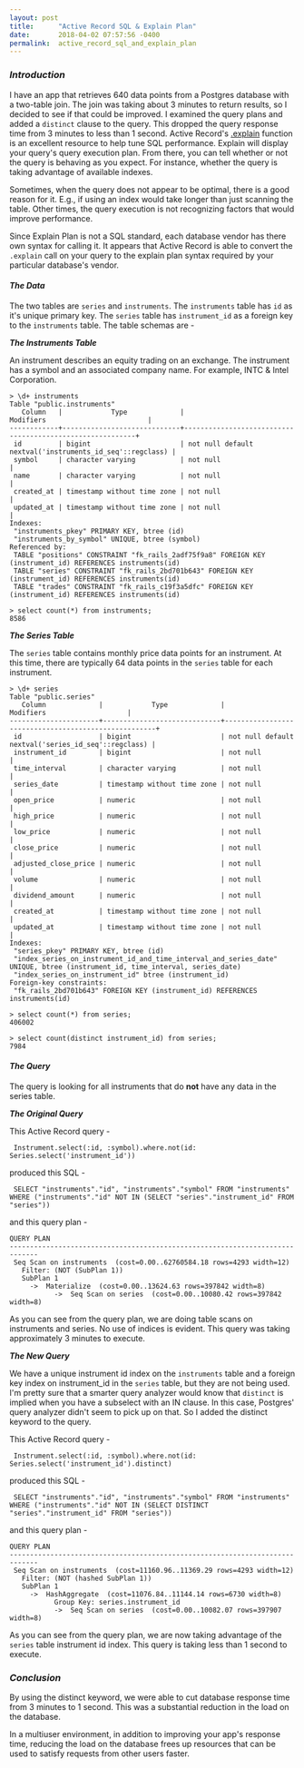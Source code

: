 ```yaml
---
layout: post
title:      "Active Record SQL & Explain Plan"
date:       2018-04-02 07:57:56 -0400
permalink:  active_record_sql_and_explain_plan
---
```



### *Introduction*
I have an app that retrieves 640 data points from a Postgres database with a two-table join.
The join was taking about 3 minutes to return results, so I decided to see if that could be improved.
I examined the query plans and added a ```distinct``` clause to the query.
This dropped the query response time from 3 minutes to less than 1 second.
Active Record's [.explain](http://guides.rubyonrails.org/active_record_querying.html#running-explain) function is an excellent resource to help tune SQL performance.
Explain will display your query's query execution plan.
From there, you can tell whether or not the query is behaving as you expect.
For instance, whether the query is taking advantage of available indexes.

Sometimes, when the query does not appear to be optimal, there is a good reason for it.
E.g., if using an index would take longer than just scanning the table.
Other times, the query execution is not recognizing factors that would improve performance.

Since Explain Plan is not a SQL standard, each database vendor has there own syntax for calling it.
It appears that Active Record is able to convert the ```.explain``` call on your query to the explain plan syntax required by your particular database's vendor.

#### *The Data*
The two tables are ```series``` and ```instruments```.
The ```instruments``` table has ```id``` as it's unique primary key.
The ```series``` table has ```instrument_id``` as a foreign key to the ```instruments``` table.
The table schemas are -

***The Instruments Table***

An instrument describes an equity trading on an exchange.
The instrument has a symbol and an associated company name.
For example, INTC & Intel Corporation.
```
> \d+ instruments
Table "public.instruments"
   Column   |            Type             |                        Modifiers                         |
------------+-----------------------------+----------------------------------------------------------+
 id         | bigint                      | not null default nextval('instruments_id_seq'::regclass) |
 symbol     | character varying           | not null                                                 |
 name       | character varying           | not null                                                 |
 created_at | timestamp without time zone | not null                                                 |
 updated_at | timestamp without time zone | not null                                                 |
Indexes:
 "instruments_pkey" PRIMARY KEY, btree (id)
 "instruments_by_symbol" UNIQUE, btree (symbol)
Referenced by:
 TABLE "positions" CONSTRAINT "fk_rails_2adf75f9a8" FOREIGN KEY (instrument_id) REFERENCES instruments(id)
 TABLE "series" CONSTRAINT "fk_rails_2bd701b643" FOREIGN KEY (instrument_id) REFERENCES instruments(id)
 TABLE "trades" CONSTRAINT "fk_rails_c19f3a5dfc" FOREIGN KEY (instrument_id) REFERENCES instruments(id)

> select count(*) from instruments;
8586
```
***The Series Table***

The ```series``` table contains monthly price data points for an instrument.
At this time, there are typically 64 data points in the ```series``` table for each instrument.
```
> \d+ series
Table "public.series"
   Column             |            Type             |                        Modifiers                    |
----------------------+-----------------------------+-----------------------------------------------------+
 id                   | bigint                      | not null default nextval('series_id_seq'::regclass) |
 instrument_id        | bigint                      | not null                                            |
 time_interval        | character varying           | not null                                            |
 series_date          | timestamp without time zone | not null                                            |
 open_price           | numeric                     | not null                                            |
 high_price           | numeric                     | not null                                            |
 low_price            | numeric                     | not null                                            |
 close_price          | numeric                     | not null                                            |
 adjusted_close_price | numeric                     | not null                                            |
 volume               | numeric                     | not null                                            |
 dividend_amount      | numeric                     | not null                                            |
 created_at           | timestamp without time zone | not null                                            |
 updated_at           | timestamp without time zone | not null                                            |
Indexes:
 "series_pkey" PRIMARY KEY, btree (id)
 "index_series_on_instrument_id_and_time_interval_and_series_date" UNIQUE, btree (instrument_id, time_interval, series_date)
 "index_series_on_instrument_id" btree (instrument_id)
Foreign-key constraints:
 "fk_rails_2bd701b643" FOREIGN KEY (instrument_id) REFERENCES instruments(id)

> select count(*) from series;
406002

> select count(distinct instrument_id) from series;
7984
```
#### *The Query*
The query is looking for all instruments that do **not** have any data in the series table.

***The Original Query***

This Active Record query -
```
 Instrument.select(:id, :symbol).where.not(id: Series.select('instrument_id'))
 ```
produced this SQL -
```
 SELECT "instruments"."id", "instruments"."symbol" FROM "instruments" WHERE ("instruments"."id" NOT IN (SELECT "series"."instrument_id" FROM "series"))
```
and this query plan -
```
QUERY PLAN
-----------------------------------------------------------------------------
 Seq Scan on instruments  (cost=0.00..62760584.18 rows=4293 width=12)
   Filter: (NOT (SubPlan 1))
   SubPlan 1
     ->  Materialize  (cost=0.00..13624.63 rows=397842 width=8)
           ->  Seq Scan on series  (cost=0.00..10080.42 rows=397842 width=8)
```
As you can see from the query plan, we are doing table scans on instruments and series.
No use of indices is evident.
This query was taking approximately 3 minutes to execute.

***The New Query***

We have a unique instrument id index on the ```instruments``` table and a foreign key index on instrument_id in the ```series``` table, but they are not being used.
I'm pretty sure that a smarter query analyzer would know that ```distinct``` is implied when you have a subselect with an IN clause.
In this case, Postgres' query analyzer didn't seem to pick up on that.
So I added the distinct keyword to the query.

This Active Record query -
```
 Instrument.select(:id, :symbol).where.not(id: Series.select('instrument_id').distinct)
```
produced this SQL -
```
 SELECT "instruments"."id", "instruments"."symbol" FROM "instruments" WHERE ("instruments"."id" NOT IN (SELECT DISTINCT "series"."instrument_id" FROM "series"))
```
and this query plan -
```
QUERY PLAN
-----------------------------------------------------------------------------
 Seq Scan on instruments  (cost=11160.96..11369.29 rows=4293 width=12)
   Filter: (NOT (hashed SubPlan 1))
   SubPlan 1
     ->  HashAggregate  (cost=11076.84..11144.14 rows=6730 width=8)
           Group Key: series.instrument_id
           ->  Seq Scan on series  (cost=0.00..10082.07 rows=397907 width=8)
```
As you can see from the query plan, we are now taking advantage of the ```series``` table instrument id index.
This query is taking less than 1 second to execute.

### ***Conclusion***
By using the distinct keyword, we were able to cut database response time from 3 minutes to 1 second.
This was a substantial reduction in the load on the database.

In a multiuser environment, in addition to improving your app's response time, reducing the load on the database frees up resources that can be used to satisfy requests from other users faster.

